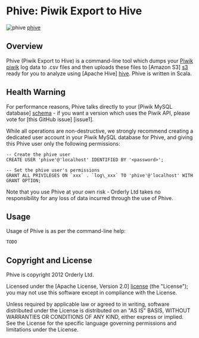 # Phive: Piwik Export to Hive

![phive] [phive]

## Overview

Phive (Piwik Export to Hive) is a command-line tool which dumps your [Piwik] [piwik] log data to .csv files and then uploads these files to [Amazon S3] [s3] ready for you to analyze using [Apache Hive] [hive]. Phive is written in Scala.

## Health Warning

For performance reasons, Phive talks directly to your [Piwik MySQL database] [schema] - if you want a version which uses the Piwik API, please vote for [this GitHub issue] [issue1].

While all operations are non-destructive, we strongly recommend creating a dedicated user account in your Piwik MySQL database for Phive, and giving this Phive user only the following permissions:

    -- Create the phive user
    CREATE USER 'phive'@'localhost' IDENTIFIED BY '<password>';

    -- Set the phive user's permissions
    GRANT ALL PRIVILEGES ON `xxx` . `log\_xxx` TO 'phive'@'localhost' WITH GRANT OPTION;

Note that you use Phive at your own risk - Orderly Ltd takes no responsibility for any loss of data incurred through the use of Phive.

## Usage

Usage of Phive is as per the command-line help:

    TODO

## Copyright and License

Phive is copyright 2012 Orderly Ltd.

Licensed under the [Apache License, Version 2.0] [license] (the "License");
you may not use this software except in compliance with the License.

Unless required by applicable law or agreed to in writing, software
distributed under the License is distributed on an "AS IS" BASIS,
WITHOUT WARRANTIES OR CONDITIONS OF ANY KIND, either express or implied.
See the License for the specific language governing permissions and
limitations under the License.

[phive]: https://github.com/datascience/piwik-export-to-hive/raw/master/doc/phive.jpg
[piwik]: http://piwik.org
[schema]: http://piwik.org/docs/plugins/database-schema/
[s3]: http://aws.amazon.com/s3/
[hive]: http://hive.apache.org/
[license]: http://www.apache.org/licenses/LICENSE-2.0
